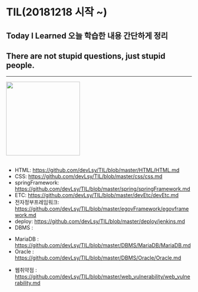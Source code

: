 # TIL(20181218 시작 ~)
## Today I Learned 오늘 학습한 내용 간단하게 정리
## There are not stupid questions, just stupid people.
---------------------------------------------------------
<div>
<img src="https://user-images.githubusercontent.com/44331989/50150424-4b9de380-0301-11e9-9e79-41e6595fe8ba.png" width="200">  
</div> <br>

* HTML: https://github.com/devLsy/TIL/blob/master/HTML/HTML.md </h3> <br>
* CSS: https://github.com/devLsy/TIL/blob/master/css/css.md </h3> <br>
* springFramework: https://github.com/devLsy/TIL/blob/master/spring/springFramework.md </h3> <br>
* ETC: https://github.com/devLsy/TIL/blob/master/devEtc/devEtc.md </h3> <br>
* 전자정부프레임워크: https://github.com/devLsy/TIL/blob/master/egovFramework/egovframework.md </h3> <br>
* deploy: https://github.com/devLsy/TIL/blob/master/deploy/jenkins.md </h3> <br>
* DBMS : <br>
- MariaDB : https://github.com/devLsy/TIL/blob/master/DBMS/MariaDB/MariaDB.md <br>
- Oracle : https://github.com/devLsy/TIL/blob/master/DBMS/Oracle/Oracle.md <br>
* 웹취약점 : https://github.com/devLsy/TIL/blob/master/web_vulnerability/web_vulnerability.md <br>




